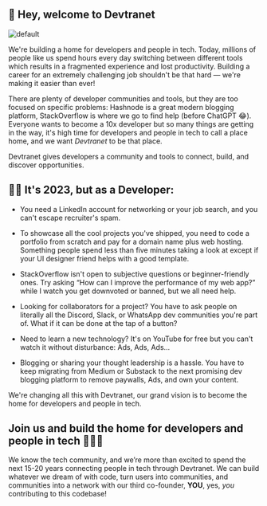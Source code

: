 ## 👋 Hey, welcome to Devtranet 

![default](https://user-images.githubusercontent.com/90291337/229528959-7a0a8faf-a151-44be-b40b-39ac21dd3900.png)

We're building a home for developers and people in tech. Today, millions of people like us spend hours every day switching between different tools which results in a fragmented experience and lost productivity. Building a career for an extremely challenging job shouldn't be that hard — we're making it easier than ever!

There are plenty of developer communities and tools, but they are too focused on specific problems: Hashnode is a great modern blogging platform, StackOverflow is where we go to find help (before ChatGPT 😂). Everyone wants to become a 10x developer but so many things are getting in the way, it's high time for developers and people in tech to call a place home, and we want _*Devtranet*_ to be that place. 

Devtranet gives developers a community and tools to connect, build, and discover opportunities. 

## 👨‍💻 It's 2023, but as a Developer:

- You need a LinkedIn account for networking or your job search, and you can't escape recruiter's spam.

- To showcase all the cool projects you've shipped, you need to code a portfolio from scratch and pay for a domain name plus web hosting. Something people spend less than five minutes taking a look at except if your UI designer friend helps with a good template. 

- StackOverflow isn't open to subjective questions or beginner-friendly ones. Try asking “How can I improve the performance of my web app?” while I watch you get downvoted or banned, but we all need help. 

- Looking for collaborators for a project? You have to ask people on literally all the Discord, Slack, or WhatsApp dev communities you're part of. What if it can be done at the tap of a button?

- Need to learn a new technology? It's on YouTube for free but you can't watch it without disturbance: Ads, Ads, Ads…

- Blogging or sharing your thought leadership is a hassle. You have to keep migrating from Medium or Substack to the next promising dev blogging platform to remove paywalls, Ads, and own your content.           

We're changing all this with Devtranet, our grand vision is to become the home for developers and people in tech.

## Join us and build the home for developers and people in tech 👨‍💻🚀

We know the tech community, and we’re more than excited to spend the next 15-20 years connecting people in tech through Devtranet. We can build whatever we dream of with code, turn users into communities, and communities into a network with our third co-founder, **YOU**, yes, _*you*_ contributing to this codebase! 


